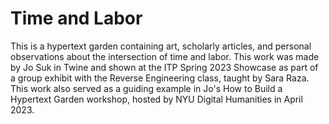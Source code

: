 # Time and Labor

This is a hypertext garden containing art, scholarly articles, and personal observations about the intersection of time and labor. This work was made by Jo Suk in Twine and shown at the ITP Spring 2023 Showcase as part of a group exhibit with the Reverse Engineering class, taught by Sara Raza. This work also served as a guiding example in Jo's How to Build a Hypertext Garden workshop, hosted by NYU Digital Humanities in April 2023.
